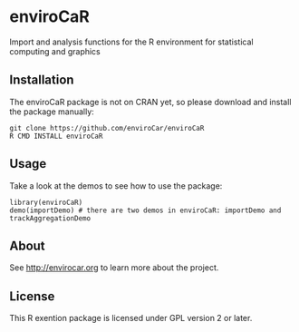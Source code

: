 # enviroCaR

Import and analysis functions for the R environment for statistical computing and graphics

## Installation

The enviroCaR package is not on CRAN yet, so please download and install the package manually:

```
git clone https://github.com/enviroCar/enviroCaR
R CMD INSTALL enviroCaR
```


## Usage

Take a look at the demos to see how to use the package:

```
library(enviroCaR)
demo(importDemo) # there are two demos in enviroCaR: importDemo and trackAggregationDemo
```

## About

See http://envirocar.org to learn more about the project.

## License

This R exention package is licensed under GPL version 2 or later.
